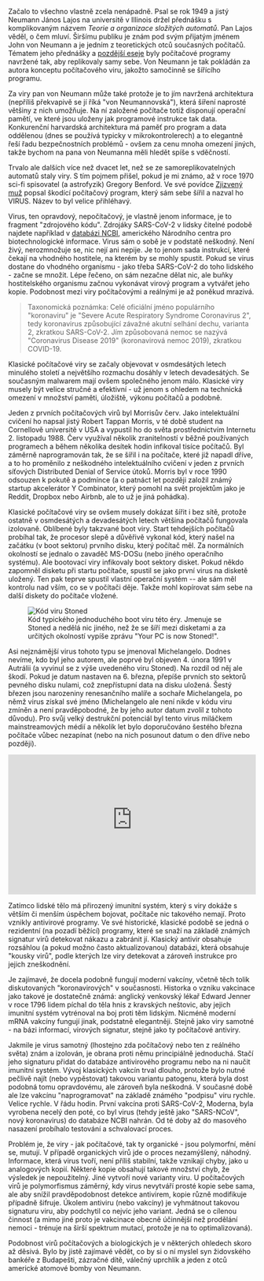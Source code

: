 <!-- dcterms:title = Covid a Michelangelo -->
<!-- dcterms:abstract = Začalo to všechno vlastně zcela nenápadně. Psal se rok 1949 a jistý Neumann János Lajos na universitě v Illinois držel přednášku s komplikovaným názvem "Teorie a organizace složitých automatů". Tak se zrodil koncept počítačového viru. A ty klasické mají hodně společného s těmi organickými, jako druhdy populární koronavirus SARS-CoV-2. -->
<!-- dcterms:creator = Michal Altair Valášek -->
<!-- x4w:pictureUrl = /perex-pictures/20210415-michelangelo.png -->
<!-- x4w:pictureWidth = 150 -->
<!-- x4w:pictureHeight = 150 -->
<!-- x4w:category = IT historie -->
<!-- x4w:category = Bezpečnost -->
<!-- dcterms:date = 2024-06-29 -->

Začalo to všechno vlastně zcela nenápadně. Psal se rok 1949 a jistý Neumann János Lajos na universitě v Illinois držel přednášku s komplikovaným názvem _Teorie a organizace složitých automatů_. Pan Lajos věděl, o čem mluví. Širšímu publiku je znám pod svým přijatým jménem John von Neumann a je jedním z teoretických otců současných počítačů. Tématem jeho přednášky a [pozdější eseje](http://cba.mit.edu/events/03.11.ASE/docs/VonNeumann.pdf) byly počítačové programy navržené tak, aby replikovaly samy sebe. Von Neumann je tak pokládán za autora konceptu počítačového viru, jakožto samočinně se šířícího programu.

Za viry pan von Neumann může také protože je to jím navržená architektura (nepříliš překvapivě se jí říká "von Neumannovská"), která šíření naprosté většiny z nich umožňuje. Na ní založené počítače totiž disponují operační pamětí, ve které jsou uloženy jak programové instrukce tak data. Konkurenční harvardská architektura má paměť pro program a data oddělenou (dnes se používá typicky v mikrokontrolerech) a to elegantně řeší řadu bezpečnostních problémů - ovšem za cenu mnoha omezení jiných, takže bychom na pana von Neumanna měli hledět spíše s vděčností.

Trvalo ale dalších více než dvacet let, než se ze samoreplikovatelných automatů staly viry. S tím pojmem přišel, pokud je mi známo, až v roce 1970 sci-fi spisovatel (a astrofyzik) Gregory Benford. Ve své povídce [Zjizvený muž](https://web.archive.org/web/20111214030925/http://www.gregorybenford.com/extra/the-scarred-man-returns/) popsal škodící počítačový program, který sám sebe šířil a nazval ho VIRUS. Název to byl velice přihléhavý.

Virus, ten opravdový, nepočítačový, je vlastně jenom informace, je to fragment "zdrojového kódu". Zdrojáky SARS-CoV-2 v lidsky čitelné podobě najdete například v [databázi NCBI](https://www.ncbi.nlm.nih.gov/nuccore/MT371568?%3Fdb=nucleotide), amerického Národního centra pro biotechnologické informace. Virus sám o sobě je v podstatě neškodný. Není živý, nerozmnožuje se, nic nejí ani nepije. Je to jenom sada instrukcí, které čekají na vhodného hostitele, na kterém by se mohly spustit. Pokud se virus dostane do vhodného organismu - jako třeba SARS-CoV-2 do toho lidského - začne se množit. Lépe řečeno, on sám nezačne dělat nic, ale buňky hostitelského organismu začnou vykonávat virový program a vytvářet jeho kopie. Podobnost mezi viry počítačovými a reálnými je až poněkud mrazivá.

> Taxonomická poznámka: Celé oficiální jméno populárního "koronaviru" je "Severe Acute Respiratory Syndrome Coronavirus  2", tedy koronavirus způsobující závažné akutní selhání dechu, varianta 2, zkratkou SARS-CoV-2. Jím způsobovaná nemoc se nazývá "Coronavirus Disease 2019" (koronavirová nemoc 2019), zkratkou COVID-19.

Klasické počítačové viry se začaly objevovat v osmdesátých letech minulého století a největšího rozmachu dosáhly v letech devadesátých. Se současným malwarem mají ovšem společného jenom málo. Klasické viry musely být velice stručné a efektivní - už jenom s ohledem na technická omezení v množství paměti, úložiště, výkonu počítačů a podobně. 

Jeden z prvních počítačových virů byl Morrisův červ. Jako intelektuální cvičení ho napsal jistý Robert Tappan Morris, v té době student na Cornellově universitě v USA a vypustil ho do světa prostřednictvím Internetu 2. listopadu 1988. Červ využíval několik zranitelností v běžně používaných programech a během několika desítek hodin infikoval tisíce počítačů. Byl záměrně naprogramován tak, že se šířil i na počítače, které již napadl dříve, a to ho proměnilo z neškodného intelektuálního cvičení v jeden z prvních síťových Distributed Denial of Service útoků. Morris byl v roce 1990 odsouzen k pokutě a podmínce (a o patnáct let později založil známý startup akcelerátor Y Combinator, který pomohl na svět projektům jako je Reddit, Dropbox nebo Airbnb, ale to už je jiná pohádka).

Klasické počítačové viry se ovšem musely dokázat šířit i bez sítě, protože ostatně v osmdesátých a devadesátých letech většina počítačů fungovala izolovaně. Oblíbené byly takzvané boot viry. Start tehdejších počítačů probíhal tak, že procesor slepě a důvěřivě vykonal kód, který našel na začátku (v boot sektoru) prvního disku, který počítač měl. Za normálních okolností se jednalo o zavaděč MS-DOSu (nebo jiného operačního systému). Ale bootovací viry infikovaly boot sektory disket. Pokud někdo zapomněl disketu při startu počítače, spustil se jako první virus na disketě uložený. Ten pak teprve spustil vlastní operační systém -- ale sám měl kontrolu nad vším, co se v počítači děje. Takže mohl kopírovat sám sebe na další diskety do počítače vložené.

<figure>
    <img src="https://www.cdn.altairis.cz/Blog/2024/20240629-michelangelo-stoned.png" alt="Kód viru Stoned" />
    <figcaption>Kód typického jednoduchého boot viru této éry. Jmenuje se Stoned a nedělá nic jiného, než že se šíří mezi disketami a za určitých okolností vypíše zprávu "Your PC is now Stoned!".</figcaption>
</figure>

Asi nejznámější virus tohoto typu se jmenoval Michelangelo. Dodnes nevíme, kdo byl jeho autorem, ale poprvé byl objeven 4. února 1991 v Autrálii (a vyvinul se z výše uvedeného viru Stoned). Na rozdíl od něj ale škodí. Pokud je datum nastaven na 6. března, přepíše prvních sto sektorů pevného disku nulami, což znepřístupní data na disku uložená. Šestý březen jsou narozeniny renesančního malíře a sochaře Michelangela, po němž virus získal své jméno (Michelangelo ale není nikde v kódu viru zmíněn a není pravděpobodné, že by jeho autor datum zvolil z tohoto důvodu). Pro svůj velký destrukční potenciál byl tento virus miláčkem mainstreamových médií a několik let bylo doporučováno šestého března počítače vůbec nezapínat (nebo na nich posunout datum o den dříve nebo později).

<div style="position:relative;padding-top:56.25%;">
  <iframe src="https://www.youtube-nocookie.com/embed/kl_Hbj0BpRU" frameborder="0" allowfullscreen allow="accelerometer; autoplay; encrypted-media; gyroscope; picture-in-picture" style="position:absolute;top:0;left:0;width:100%;height:100%;"></iframe>
</div>

Zatímco lidské tělo má přirozený imunitní systém, který s viry dokáže s větším či menším úspěchem bojovat, počítače nic takového nemají. Proto vznikly antivirové programy. Ve své historické, klasické podobě se jedná o rezidentní (na pozadí běžící) programy, které se snaží na základě známých signatur virů detekovat nákazu a zabránit jí. Klasický antivir obsahuje rozsáhlou (a pokud možno často aktualizovanou) databázi, která obsahuje "kousky virů", podle kterých lze viry detekovat a zároveň instrukce pro jejich zneškodnění.

Je zajímavé, že docela podobně fungují moderní vakcíny, včetně těch tolik diskutovaných "koronavirových" v současnosti. Historka o vzniku vakcinace jako takové je dostatečně známá: anglický venkovský lékař Edward Jenner v roce 1796 lidem píchal do těla hnis z kravských neštovic, aby jejich imunitní systém vytrénoval na boj proti těm lidským. Nicméně moderní mRNA vakcíny fungují jinak, podstatně elegantněji. Stejně jako viry samotné - na bázi informací, virových signatur, stejně jako ty počítačové antiviry.

Jakmile je virus samotný (lhostejno zda počítačový nebo ten z reálného světa) znám a izolován, je obrana proti němu principiálně jednoduchá. Stačí jeho signaturu přidat do databáze antivirového programu nebo na ni naučit imunitní systém. Vývoj klasických vakcín trval dlouho, protože bylo nutné pečlivě najít (nebo vypěstovat) takovou variantu patogenu, která byla dost podobná tomu opravdovému, ale zároveň byla neškodná. V současné době ale lze vakcínu "naprogramovat" na základě známého "podpisu" viru rychle. Velice rychle. V řádu hodin. První vakcína proti SARS-CoV-2, Moderna, byla vyrobena necelý den poté, co byl virus (tehdy ještě jako "SARS-NCoV", nový koronavirus) do databáze NCBI nahrán. Od té doby až do masového nasazení probíhalo testování a schvalovací proces.

Problém je, že viry - jak počítačové, tak ty organické - jsou polymorfní, mění se, mutují. V případě organických virů jde o proces nezamýšlený, náhodný. Informace, která virus tvoří, není příliš stabilní, takže vznikají chyby, jako u analogových kopií. Některé kopie obsahují takové množství chyb, že výsledek je nepoužitelný. Jiné vytvoří nové varianty viru. U počítačových virů je polymorfismus záměrný, kdy virus nevytváří prosté kopie sebe sama, ale aby snížil pravděpodobnost detekce antivirem, kopie různě modifikuje případně šifruje. Úkolem antiviru (nebo vakcíny) je vyhmátnout takovou signaturu viru, aby podchytil co nejvíc jeho variant. Jedná se o cílenou činnost (a mimo jiné proto je vakcinace obecně účinnější než prodělání nemoci - trénuje na širší spektrum mutací, protože je na to optimalizovaná).

Podobnost virů počítačových a biologických je v některých ohledech skoro až děsivá. Bylo by jistě zajímavé vědět, co by si o ní myslel syn židovského bankéře z Budapešti, zázračné dítě, válečný uprchlík a jeden z otců americké atomové bomby von Neumann.

